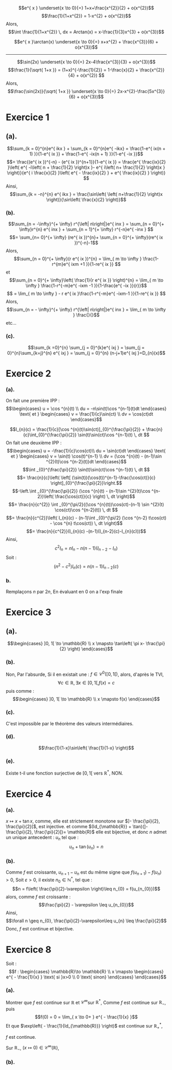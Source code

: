 $$e^{ x } \underset{x \to 0}{=} 1+x+\frac{x^{2}}{2} + o(x^{2})$$
$$\frac{1}{1+x^{2}} = 1-x^{2} + o(x^{2})$$
Alors, 
$$\int \frac{1}{1+x^{2}} \, dx = Arctan(x) = x-\frac{1}{3}x^{3} + o(x^{3})$$

$$e^{ x }\arctan(x) \underset{x \to 0}{=}  x+x^{2} + \frac{x^{3}}{6} + o(x^{3})$$
____
$$\sin(2x) \underset{x \to 0}{=} 2x-4\frac{x^{3}}{3} + o(x^{3})$$
$$\frac{1}{\sqrt{ 1+x }} = (1+x)^{-\frac{1}{2}} = 1-\frac{x}{2} + \frac{x^{2}}{4} + o(x^{2}) $$
Alors, 
$$\frac{\sin(2x)}{\sqrt{ 1+x }} \underset{x \to 0}{=} 2x-x^{2}-\frac{5x^{3}}{6} + o(x^{3})$$

# Exercice 1
## (a). 
$$\sum_{k = 0}^{n}e^{ ikx } + \sum_{k = 0}^{n}e^{ -ikx} = \frac{1-e^{ ix(n + 1) }}{1-e^{ ix }} + \frac{1-e^{ -ix(n + 1) }}{1-e^{ -ix }}$$
$$=  \frac{(e^{ ix })^{-n} - (e^{ ix })^{n+1}}{1-e^{ ix }} = \frac{e^{ \frac{ix}{2} }\left( e^{ -i\left( n + \frac{1}{2} \right)x }- e^{ i\left( n+ \frac{1}{2} \right)x } \right)}{e^{ i \frac{x}{2} }\left( e^{ - \frac{ix}{2} } + e^{ \frac{ix}{2} } \right)} $$
Ainsi, 
$$\sum_{k = -n}^{n} e^{ ikx } = \frac{\sin\left( \left( n+\frac{1}{2} \right)x \right)}{\sin\left( \frac{x}{2} \right)}$$

### (b).
$$\sum_{n = -\infty}^{+ \infty} r^{\left| n\right|}e^{ inx } = \sum_{n = 0}^{+ \infty}r^{n} e^{ inx } + \sum_{n = 1}^{+ \infty} r^{-n}e^{ -inx } $$
$$=  \sum_{n= 0}^{+ \infty} (re^{ ix })^{n}+ \sum_{n = 0}^{+ \infty}(re^{ ix })^{-n}-1$$
Alors, 
$$\sum_{n = 0}^{+ \infty}(r e^{ ix })^{n} = \lim_{ m \to \infty } \frac{1-r^{m}e^{ ixm +1 }}{1-re^{ ix }} $$
et
$$\sum_{n = 0}^{+ \infty}\left( \frac{1}{r e^{ ix }} \right)^{n} = \lim_{ m \to \infty } \frac{1-r^{-m}e^{ -ixm -1 }}{1-\frac{e^{ -ix }}{r}}$$
$$ = \lim_{ m \to \infty } - r e^{ ix }\frac{1-r^{-m}e^{ -ixm-1 }}{1-re^{ ix }} $$
Alors, 
$$\sum_{n = - \infty}^{+ \infty} r^{\left| n\right|}e^{ inx } = \lim_{ m \to \infty }  \frac{}{}$$
etc...

### (c).
$$\sum_{k =0}^{n} \sum_{j = 0}^{k}e^{ ixj } = \sum_{j = 0}^{n}\sum_{k=j}^{n} e^{ ixj } = \sum_{j = 0}^{n} (n-j+1)e^{ ixj }=D_{n}(x)$$

# Exercice 2
### (a). 
On fait une première IPP : 
$$\begin{cases}
u = \cos ^{n}(t) \\
du = -n\sin(t)\cos ^{n-1}(t)dt
\end{cases} \text{ et } \begin{cases}
v = \frac{1}{c}\sin(ct) \\
dv = \cos(ct)dt
\end{cases}$$

$$I_{n}(c) = \frac{1}{c}[\cos ^{n}(t)\sin(ct)]_{0}^{\frac{\pi}{2}} + \frac{n}{c}\int_{0}^{\frac{\pi}{2}} \sin(t)\sin(ct)\cos ^{n-1}(t)   \, dt $$
On fait une deuxième IPP : 
$$\begin{cases}
u =  -\frac{1}{c}\cos(ct)\\
du = \sin(ct)dt
\end{cases} \text{ et } \begin{cases}
v = \sin(t) \cos(t)^{n-1} \\
dv = (\cos ^{n}(t) - (n-1)\sin ^{2}(t)\cos ^{n-2}(t))dt
\end{cases}$$
$$\int _{0}^{\frac{\pi}{2}} \sin(t)\sin(ct)\cos ^{n-1}(t) \, dt $$
$$= \frac{n}{c}\left( \left[ (\sin(t))(\cos(t))^{n-1}-\frac{\cos(ct)}{c} \right]_{0}^{\frac{\pi}{2}}\right.$$
$$-\left.\int _{0}^{\frac{\pi}{2}} (\cos ^{n}(t) - (n-1)\sin ^{2}(t)\cos ^{n-2})\left( \frac{\cos(ct)}{c} \right) \, dt  \right)$$
$$= \frac{n}{c^{2}} \int _{0}^{\pi/2}((\cos ^{n}(t))\cos(ct)-(n-1) \sin ^{2}(t) \cos(ct)\cos ^{n-2}(t)) \, dt $$
$$= \frac{n}{c^{2}}\left( I_{n}(c) - (n-1)\int _{0}^{\pi/2} (\cos ^{n-2} t\cos(ct) - \cos ^{n} t\cos(ct)) \, dt  \right)$$
$$= \frac{n}{c^{2}}(I_{n}(c) -(n-1)(I_{n-2}(c)-I_{n}(c)))$$
Ainsi, 
$$c ^{2}I_{n} = nI_{n}-n(n-1)(I_{n-2}-I_{n})$$
Soit : 
$$(n^{2}-c^{2})I_{n}(c) =n(n-1)I_{n-2}(c)$$
### b.
Remplaçons $n$ par $2n$, 
En évaluant en $0$ on a l'exp finale


# Exercice 3
## (a). 
$$\begin{cases}
]0, 1[ \to \mathbb{R} \\
x \mapsto \tan\left( \pi x- \frac{\pi}{2} \right)
\end{cases}$$

### (b). 
Non, 
Par l'absurde, 
Si il en existait une : $f\in \mathcal{C}^{0}([0, 1[)$, alors, d'après le TVI, 
$$\forall c \in \mathbb{R}, \exists x \in [0, 1[, f(x) = c$$
puis comme : 
$$\begin{cases}
]0, 1[ \to \mathbb{R} \\
x \mapsto f(x)
\end{cases}$$

### (c). 
C'est impossible par le théorème des valeurs intermédiaires. 


### (d). 
$$\frac{1}{1-x}\sin\left( \frac{1}{1-x} \right)$$

### (e). 
Existe t-il une fonction surjective de $[0, 1[$ vers $\mathbb{R}^{*}$, NON. 

# Exercice 4
### (a).
$x \mapsto x + \tan x$, comme, elle est strictement monotone sur $]- \frac{\pi}{2}, \frac{\pi}{2}[$, est injective. et comme $(Id_{\mathbb{R}} + \tan)(]- \frac{\pi}{2}, \frac{\pi}{2}[)= \mathbb{R}$
elle est bijective, et donc $n$ admet un unique antecedent : $u_{n}$ tel que :
$$u_{n} + \tan(u_{n}) = n$$

### (b).
Comme $f$ est croissante, $u_{n+1}-u_{n}$ est du même signe que $f(u_{n+1})- f(u_{n})>0$, 
Soit $\varepsilon >0$, il existe $n_{0} \in \mathbb{N}^{*}$, tel que :
$$n = f\left( \frac{\pi}{2}-\varepsilon \right)\leq n_{0} = f(u_{n_{0}})$$
alors, comme $f$ est croissante : 
$$\frac{\pi}{2} - \varepsilon \leq u_{n_{0}}$$
Ainsi, 
$$\forall n \geq n_{0}, \frac{\pi}{2}-\varepsilon\leq u_{n} \leq \frac{\pi}{2}$$
Donc, $f$ est continue et bijective.





# Exercice 8
Soit : 
$$f : \begin{cases}
\mathbb{R}\to \mathbb{R} \\
x \mapsto \begin{cases}
e^{ - \frac{1}{x} } \text{ si }x>0 \\
0 \text{ sinon}
\end{cases}
\end{cases}$$
### (a). 
Montrer que $f$ est continue sur $\mathbb{R}$ et $\mathcal{C}^{\infty}$sur $\mathbb{R}^{*}$, 
Comme $f$ est continue sur $\mathbb{R}_{-}$, puis
$$f(0) = 0 = \lim_{ x \to 0+ } e^{ - \frac{1}{x} }$$
Et que $\exp\left( - \frac{1}{Id_{\mathbb{R}}} \right)$ est continue sur $\mathbb{R}_{+}^{*}$, 

$f$ est continue. 

Sur $\mathbb{R}_{-}$, $(x \mapsto 0) \in \mathcal{C}^{\infty}(\mathbb{R})$, 

### (b).

